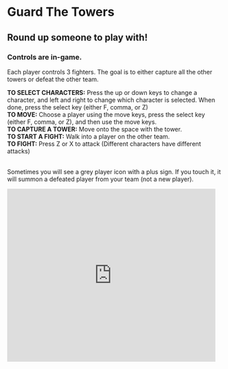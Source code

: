 <html>
  <head>
    <style>
div {
  background-image: url('https://images.unsplash.com/photo-1569982175971-d92b01cf8694?ixlib=rb-1.2.1&w=1000&q=80');
}
</style>
  </head>
  <H1>Guard The Towers</H1>
  <h2>Round up someone to play with!</H2>
  <H3>Controls are in-game.<br></h3>
<p>
Each player controls 3 fighters. The goal is to either capture all the other towers or defeat the other team.
</p>
  <b>TO SELECT CHARACTERS:</b> Press the up or down keys to change a character, and left and right to change which character is selected. When done, press the select key (either F, comma, or Z) <br>
  <b>TO MOVE:</b> Choose a player using the move keys, press the select key (either F, comma, or Z), and then use the move keys. <br>
  <b>TO CAPTURE A TOWER:</b> Move onto the space with the tower. <br>
  <b>TO START A FIGHT:</b> Walk into a player on the other team. <br>
  <b>TO FIGHT:</b> Press Z or X to attack (Different characters have different attacks) <br><br>

Sometimes you will see a grey player icon with a plus sign. If you touch it, it will summon a defeated player from your team (not a new player).
  <iframe src="https://forkphorus.github.io/app.html?id=420760669" allowtransparency="true" width="485" height="402" frameborder="0" scrolling="no" allowfullscreen></iframe>
 </html>
